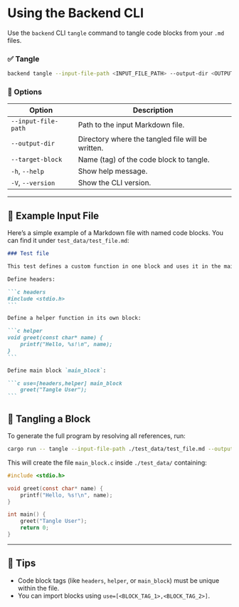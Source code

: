 # Using the Backend CLI

Use the `backend` CLI `tangle` command to tangle code blocks from your `.md` files.

### ✅ Tangle

```sh
backend tangle --input-file-path <INPUT_FILE_PATH> --output-dir <OUTPUT_DIR> --target-block <TARGET_BLOCK>
```

### 🔧 Options

| Option                     | Description                                                                 |
|---------------------------|-----------------------------------------------------------------------------|
| `--input-file-path`       | Path to the input Markdown file.                                            |
| `--output-dir`            | Directory where the tangled file will be written.                           |
| `--target-block`          | Name (tag) of the code block to tangle.                                     |
| `-h`, `--help`            | Show help message.                                                           |
| `-V`, `--version`         | Show the CLI version.                                                        |

---

## 📄 Example Input File

Here’s a simple example of a Markdown file with named code blocks. You can find it under `test_data/test_file.md`:

````markdown
### Test file

This test defines a custom function in one block and uses it in the main block by importing it.

Define headers:

```c headers
#include <stdio.h>
```

Define a helper function in its own block:

```c helper
void greet(const char* name) {
    printf("Hello, %s!\n", name);
}
```

Define main block `main_block`:

```c use=[headers,helper] main_block
    greet("Tangle User");
```
````

## 🧵 Tangling a Block

To generate the full program by resolving all references, run:

```sh
cargo run -- tangle --input-file-path ./test_data/test_file.md --output-dir ./test_data --target-block main_block
```

This will create the file `main_block.c` inside `./test_data/` containing:

````c
#include <stdio.h>

void greet(const char* name) {
    printf("Hello, %s!\n", name);
}

int main() {
    greet("Tangle User");
    return 0;
}

````

---

## 📌 Tips

- Code block tags (like `headers`, `helper`, or `main_block`) must be unique within the file.
- You can import blocks using `use=[<BLOCK_TAG_1>,<BLOCK_TAG_2>]`.
